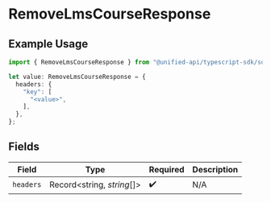 # RemoveLmsCourseResponse

## Example Usage

```typescript
import { RemoveLmsCourseResponse } from "@unified-api/typescript-sdk/sdk/models/operations";

let value: RemoveLmsCourseResponse = {
  headers: {
    "key": [
      "<value>",
    ],
  },
};
```

## Fields

| Field                      | Type                       | Required                   | Description                |
| -------------------------- | -------------------------- | -------------------------- | -------------------------- |
| `headers`                  | Record<string, *string*[]> | :heavy_check_mark:         | N/A                        |
